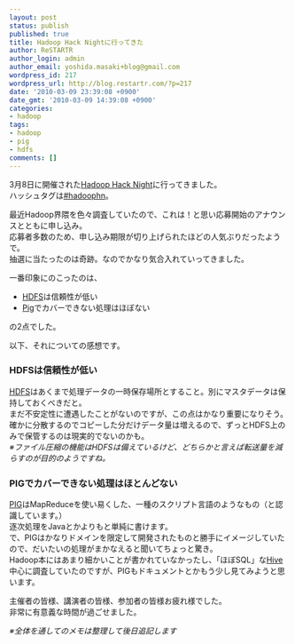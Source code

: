 ```yaml
---
layout: post
status: publish
published: true
title: Hadoop Hack Nightに行ってきた
author: ReSTARTR
author_login: admin
author_email: yoshida.masaki+blog@gmail.com
wordpress_id: 217
wordpress_url: http://blog.restartr.com/?p=217
date: '2010-03-09 23:39:08 +0900'
date_gmt: '2010-03-09 14:39:08 +0900'
categories:
- hadoop
tags:
- hadoop
- pig
- hdfs
comments: []
---
```

<p>3月8日に開催された<a href="http://gihyo.jp/event/2010/hadoophn">Hadoop Hack Night</a>に行ってきました。<br />
ハッシュタグは<a href="http://twitter.com/#search?q=%23hadoophn">#hadoophn</a>。</p>
<p>最近Hadoop界隈を色々調査していたので、これは！と思い応募開始のアナウンスとともに申し込み。<br />
応募者多数のため、申し込み期限が切り上げられたほどの人気ぶりだったようで。<br />
抽選に当たったのは奇跡。なのでかなり気合入れていってきました。</p>
<p>一番印象にのこったのは、</p>
<ul>
<li><a href="http://hadoop.apache.org/hdfs/">HDFS</a>は信頼性が低い</li>
<li><a href="http://hadoop.apache.org/pig/">Pig</a>でカバーできない処理はほぼない</li>
</ul>
<p>の2点でした。</p>
<p>以下、それについての感想です。</p>
<h3>HDFSは信頼性が低い</h3>
<p><a href="http://hadoop.apache.org/hdfs/">HDFS</a>はあくまで処理データの一時保存場所とすること。別にマスタデータは保持しておくべきだと。<br />
まだ不安定性に遭遇したことがないのですが、この点はかなり重要になりそう。<br />
確かに分散するのでコピーした分だけデータ量は増えるので、ずっとHDFS上のみで保管するのは現実的でないのかも。<br />
<em>※ファイル圧縮の機能はHDFSは備えているけど、どちらかと言えば転送量を減らすのが目的のようですね。</em></p>
<h3>PIGでカバーできない処理はほとんどない</h3>
<p><a href="http://hadoop.apache.org/pig/">PIG</a>はMapReduceを使い易くした、一種のスクリプト言語のようなもの（と認識しています。）<br />
逐次処理をJavaとかよりもと単純に書けます。<br />
で、PIGはかなりドメインを限定して開発されたものと勝手にイメージしていたので、だいたいの処理がまかなえると聞いてちょっと驚き。<br />
Hadoop本にはあまり細かいことが書かれていなかったし、「ほぼSQL」な<a href="http://hadoop.apache.org/hive/">Hive</a>中心に調査していたのですが、PIGもドキュメントとかもう少し見てみようと思います。</p>
<p>主催者の皆様、講演者の皆様、参加者の皆様お疲れ様でした。<br />
非常に有意義な時間が過ごせました。</p>
<p><i>※全体を通してのメモは整理して後日追記します</i></p>

